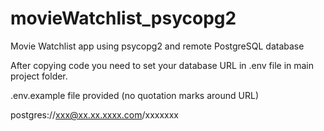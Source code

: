 # movieWatchlist_psycopg2
Movie Watchlist app using psycopg2 and remote PostgreSQL database

After copying code you need to set your database URL in .env file in main project folder. 

.env.example file provided (no quotation marks around URL)

postgres://xxx@xx.xx.xxxx.com/xxxxxxx
